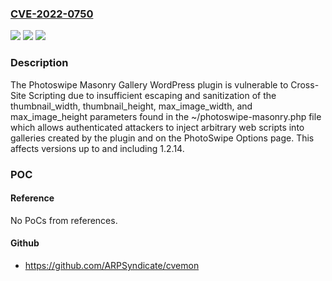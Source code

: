 ### [CVE-2022-0750](https://cve.mitre.org/cgi-bin/cvename.cgi?name=CVE-2022-0750)
![](https://img.shields.io/static/v1?label=Product&message=Photoswipe%20Masonry%20Gallery&color=blue)
![](https://img.shields.io/static/v1?label=Version&message=n%2Fa&color=blue)
![](https://img.shields.io/static/v1?label=Vulnerability&message=CWE-79%20Cross-site%20Scripting%20(XSS)&color=brighgreen)

### Description

The Photoswipe Masonry Gallery WordPress plugin is vulnerable to Cross-Site Scripting due to insufficient escaping and sanitization of the thumbnail_width, thumbnail_height, max_image_width, and max_image_height parameters found in the ~/photoswipe-masonry.php file which allows authenticated attackers to inject arbitrary web scripts into galleries created by the plugin and on the PhotoSwipe Options page. This affects versions up to and including 1.2.14.

### POC

#### Reference
No PoCs from references.

#### Github
- https://github.com/ARPSyndicate/cvemon

